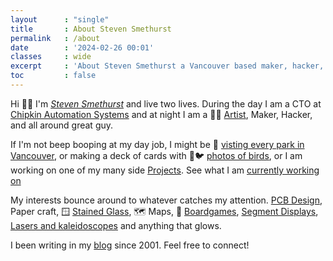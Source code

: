 ```yaml
---
layout      : "single"
title       : About Steven Smethurst
permalink   : /about
date        : '2024-02-26 00:01'
classes     : wide
excerpt     : 'About Steven Smethurst a Vancouver based maker, hacker, and installation artist'
toc         : false
---
```


Hi 👋🏼 I'm *[Steven Smethurst](/about)* and live two lives. During the day I am a CTO at [Chipkin Automation Systems](http://store.chipkin.com/) and at night I am a 👨‍🎨 [Artist](/cv/), Maker, Hacker, and all around great guy.

If I'm not beep booping at my day job, I might be 🌳 [visting every park in Vancouver](/projects/2020-vancouver-parks/), or making a deck of cards with 📸🐦 [photos of birds](/projects/2021-bird-playing-cards/), or I am working on one of my many side [Projects](/projects/). See what I am [currently working on](/now)

My interests bounce around to whatever catches my attention. [PCB Design](/projects/2022-monthly-habit-tracker/), Paper craft, 🪟 [Stained Glass](/projects/2018-stained-glass-window/), 🗺️ Maps, 🎲 [Boardgames](/projects/2023-skull-game-pcb/), [Segment Displays](/projects/2019-illuminated-stained-glass-sixteen-segment-display/), [Lasers and kaleidoscopes](/projects/2017-laser-kaleidoscope/) and anything that glows.

I been writing in my [blog](/blog/) since 2001. Feel free to connect!
